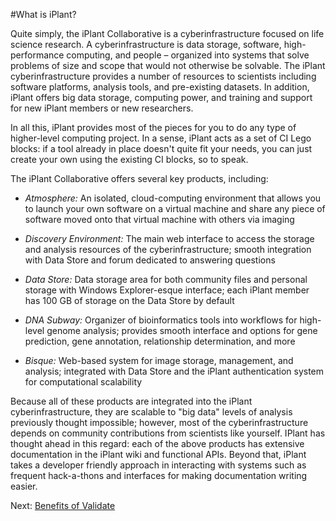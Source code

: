 #What is iPlant?

Quite simply, the iPlant Collaborative is a cyberinfrastructure focused on life science research. A cyberinfrastructure is data storage, software, high-performance computing, and people 
– organized into systems that solve problems of size and scope that would not otherwise be solvable. The iPlant cyberinfrastructure provides a number of resources to scientists
including software platforms, analysis tools, and pre-existing datasets. In addition, iPlant offers big data storage, computing power, and training and support for new iPlant members or new researchers.

In all this, iPlant provides most of the pieces for you to do any type of higher-level computing project. 
In a sense, iPlant acts as a set of CI Lego blocks: if a tool already in place doesn't quite fit your needs, you can just create your own
using the existing CI blocks, so to speak. 

The iPlant Collaborative offers several key products, including:
* *Atmosphere:* An isolated, cloud-computing environment that allows you to launch your own software on a virtual machine
and share any piece of software moved onto that virtual machine with others via imaging

* *Discovery Environment:*  The main web interface to access the storage and analysis resources of the cyberinfrastructure; smooth integration with Data Store and 
forum dedicated to answering questions

* *Data Store:* Data storage area for both community files and personal storage with Windows Explorer-esque interface; each iPlant member has 100 GB of storage on the Data Store by default

* *DNA Subway:* Organizer of bioinformatics tools into workflows for high-level genome analysis; provides smooth interface and options for gene prediction, gene annotation, 
relationship determination, and more

* *Bisque:* Web-based system for image storage, management, and analysis; integrated with Data Store and the iPlant authentication system for computational scalability

Because all of these products are integrated into the iPlant cyberinfrastructure, they are scalable to "big data" levels of analysis previously thought impossible; however, most of the
cyberinfrastructure depends on community contributions from scientists like yourself. IPlant has thought ahead in this regard: each of the above products has extensive documentation in the iPlant wiki
and functional APIs. Beyond that, iPlant takes a developer friendly approach in interacting with systems such as frequent hack-a-thons and interfaces for making documentation writing easier.

Next: [Benefits of Validate](ValidateBenefits.md)
